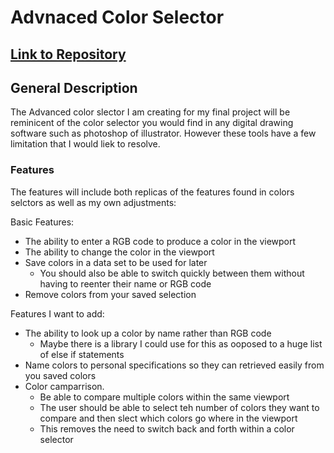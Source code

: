 # Advnaced Color Selector

## [Link to Repository]([url](https://github.com/Dev-McElroy/Final-Project-Proposal.git))

## General Description
The Advanced color slector I am creating for my final project will be reminicent of the color selector you would find in any digital drawing software such as photoshop of illustrator. However these tools have a few limitation that I would liek to resolve.
### Features
The features will include both replicas of the features found in colors selctors as well as my own adjustments:

Basic Features:
- The ability to enter a RGB code to produce a color in the viewport
- The ability to change the color in the viewport
- Save colors in a data set to be used for later
  - You should also be able to switch quickly between them without having to reenter their name or RGB code
- Remove colors from your saved selection

Features I want to add:
- The ability to look up a color by name rather than RGB code
  - Maybe there is a library I could use for this as ooposed to a huge list of else if statements
- Name colors to personal specifications so they can retrieved easily from you saved colors
- Color camparrison.
  - Be able to compare multiple colors within the same viewport
  - The user should be able to select teh number of colors they want to compare and then slect which colors go where in the viewport
  - This removes the need to switch back and forth within a color selector
